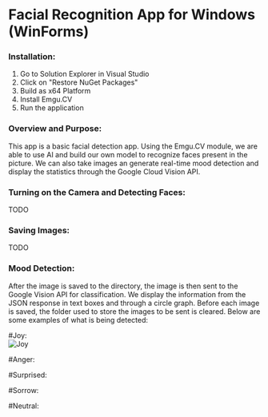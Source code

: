 # Facial Recognition App for Windows (WinForms)

### Installation:

1. Go to Solution Explorer in Visual Studio
2. Click on "Restore NuGet Packages"
3. Build as x64 Platform
4. Install Emgu.CV
5. Run the application

### Overview and Purpose:

This app is a basic facial detection app. Using the Emgu.CV module, we are able to use AI and build our own model to recognize faces present in the picture. We can also take images an generate real-time mood detection and display the statistics through the Google Cloud Vision API.
<br>

### Turning on the Camera and Detecting Faces:

TODO
<br>

### Saving Images:

TODO
<br>

### Mood Detection:

After the image is saved to the directory, the image is then sent to the Google Vision API for classification. We display the information from the JSON response in text boxes and through a circle graph. Before each image is saved, the folder used to store the images to be sent is cleared. Below are some examples of what is being detected:

#Joy:
<br>
![Joy](https://user-images.githubusercontent.com/91065673/200970747-99545b40-2149-4439-b518-5fdb9fc6953d.png)

#Anger:


#Surprised:


#Sorrow:


#Neutral:
